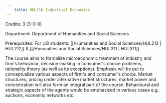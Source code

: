 ```yaml
---
    title: HUL716 Industrial Economics
---
```

Credits: 3 (3-0-0)

Department: Department of Humanities and Social Sciences

Prerequisites: For UG students: [[/Humanities and Social Sciences/HUL212 | HUL212]] & [[/Humanities and Social Sciences/HUL311 | HUL311]]

The course aims to formalize microeconomic treatment of industry and firm's behaviour, decision-making in consumer's choice problems, rationality theory (as well as its exceptions). Emphasis will be put to conceptualize various aspects of firm's and consumer's choice. Market structures, pricing under alternative market structures, market power and concentration will also form an integral part of the course. Behavioural and strategic aspects of the agents would be emphasized in various cases e.g. auctions, economic networks etc.